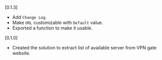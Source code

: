 [0.1.3]

- Add `Change Log`.
- Make `URL` customizable with `Default` value.
- Exported a function to make it usable.

[0.1.0]

- Created the solution to extract list of available server from VPN gate website.
